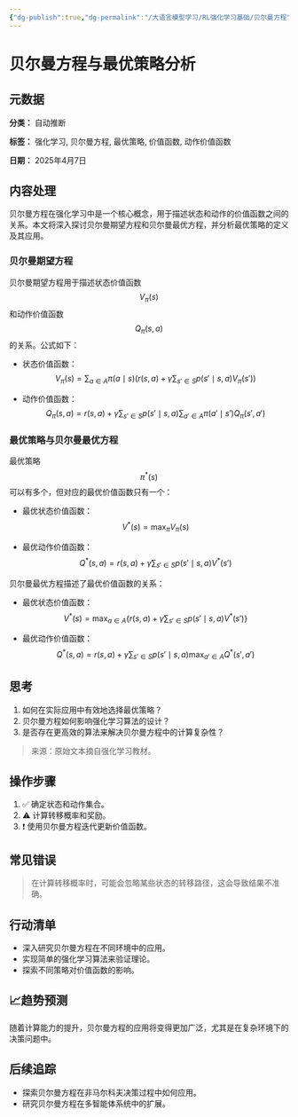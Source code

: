```yaml
---
{"dg-publish":true,"dg-permalink":"/大语言模型学习/RL强化学习基础/贝尔曼方程","dg-home":false,"dg-description":"在此输入笔记的描述","dg-hide":false,"dg-hide-title":false,"dg-show-backlinks":true,"dg-show-local-graph":true,"dg-show-inline-title":true,"dg-pinned":false,"dg-passphrase":"在此输入访问密码","dg-enable-mathjax":false,"dg-enable-mermaid":false,"dg-enable-uml":false,"dg-note-icon":0,"dg-enable-dataview":false,"tags":["NLP"],"permalink":"/大语言模型学习/RL强化学习基础/贝尔曼方程/","dgShowBacklinks":true,"dgShowLocalGraph":true,"dgShowInlineTitle":true,"dgPassFrontmatter":true,"noteIcon":0,"created":"2025-04-11T13:19:42.000+08:00","updated":"2025-04-13T13:06:02.000+08:00"}
---
```




# 贝尔曼方程与最优策略分析

## 元数据
**分类：** 自动推断

**标签：** 强化学习, 贝尔曼方程, 最优策略, 价值函数, 动作价值函数

**日期：** 2025年4月7日


## 内容处理
贝尔曼方程在强化学习中是一个核心概念，用于描述状态和动作的价值函数之间的关系。本文将深入探讨贝尔曼期望方程和贝尔曼最优方程，并分析最优策略的定义及其应用。

### 贝尔曼期望方程
贝尔曼期望方程用于描述状态价值函数 $$V_\pi(s)$$ 和动作价值函数 $$Q_\pi(s, a)$$ 的关系。公式如下：

- 状态价值函数：
  $$
  V_\pi(s) = \sum_{a \in A} \pi(a \mid s) \left( r(s, a) + \gamma \sum_{s' \in S} p(s' \mid s, a) V_\pi(s') \right)
  $$

- 动作价值函数：
  $$
  Q_\pi(s, a) = r(s, a) + \gamma \sum_{s' \in S} p(s' \mid s, a) \sum_{a' \in A} \pi(a' \mid s') Q_\pi(s', a')
  $$


### 最优策略与贝尔曼最优方程
最优策略 $$\pi^*(s)$$ 可以有多个，但对应的最优价值函数只有一个：

- 最优状态价值函数：
  $$
  V^*(s) = \max_{\pi} V_\pi(s)
  $$

- 最优动作价值函数：
  $$
  Q^*(s, a) = r(s, a) + \gamma \sum_{s' \in S} p(s' \mid s, a) V^*(s')
  $$

贝尔曼最优方程描述了最优价值函数的关系：

- 最优状态价值函数：
  $$
  V^*(s) = \max_{a \in A} \left\{ r(s, a) + \gamma \sum_{s' \in S} p(s' \mid s, a) V^*(s') \right\}
  $$

- 最优动作价值函数：
  $$
  Q^*(s, a) = r(s, a) + \gamma \sum_{s' \in S} p(s' \mid s, a) \max_{a' \in A} Q^*(s', a')
  $$


## 思考
1. 如何在实际应用中有效地选择最优策略？
2. 贝尔曼方程如何影响强化学习算法的设计？
3. 是否存在更高效的算法来解决贝尔曼方程中的计算复杂性？

> 来源：原始文本摘自强化学习教材。


## 操作步骤
1. ✅ 确定状态和动作集合。
2. ⚠ 计算转移概率和奖励。
3. ❗ 使用贝尔曼方程迭代更新价值函数。


## 常见错误
> 在计算转移概率时，可能会忽略某些状态的转移路径，这会导致结果不准确。


## 行动清单
- 深入研究贝尔曼方程在不同环境中的应用。
- 实现简单的强化学习算法来验证理论。
- 探索不同策略对价值函数的影响。


## 📈趋势预测
随着计算能力的提升，贝尔曼方程的应用将变得更加广泛，尤其是在复杂环境下的决策问题中。


## 后续追踪
- 探索贝尔曼方程在非马尔科夫决策过程中如何应用。
- 研究贝尔曼方程在多智能体系统中的扩展。
